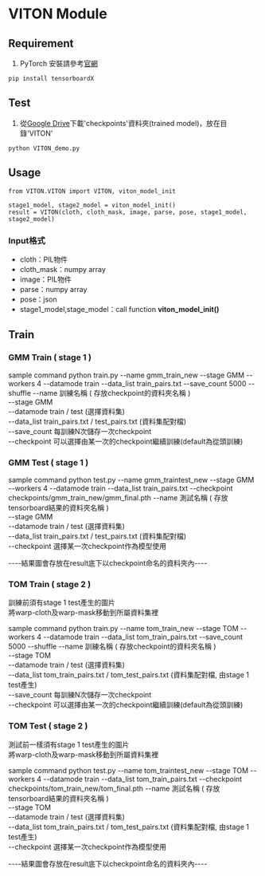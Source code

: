 # VITON Module

## Requirement
1. PyTorch 安裝請參考[官網](https://pytorch.org)
```
pip install tensorboardX
```

## Test
1. 從[Google Drive](https://drive.google.com/drive/u/1/folders/1tW67WtAGv_yVjwyEc_wGGIxxbTJ7oJOJ)下載'checkpoints'資料夾(trained model)，放在目錄'VITON'

```
python VITON_demo.py
```

## Usage
```
from VITON.VITON import VITON, viton_model_init

stage1_model, stage2_model = viton_model_init()
result = VITON(cloth, cloth_mask, image, parse, pose, stage1_model, stage2_model)
```
### Input格式
 + cloth：PIL物件
 + cloth_mask：numpy array
 + image：PIL物件
 + parse：numpy array
 + pose：json
 + stage1_model,stage_model：call function **viton_model_init()**

## Train

### GMM Train ( stage 1 )
sample command
python train.py --name gmm_train_new --stage GMM --workers 4 --datamode train --data_list train_pairs.txt --save_count 5000 --shuffle
--name 訓練名稱 ( 存放checkpoint的資料夾名稱 )  
--stage GMM  
--datamode train / test (選擇資料集)  
--data_list train_pairs.txt / test_pairs.txt (資料集配對檔)  
--save_count 每訓練N次儲存一次checkpoint  
--checkpoint 可以選擇由某一次的checkpoint繼續訓練(default為從頭訓練)

### GMM Test ( stage 1 )
sample command
python test.py --name gmm_traintest_new --stage GMM --workers 4 --datamode train --data_list train_pairs.txt --checkpoint checkpoints/gmm_train_new/gmm_final.pth
--name 測試名稱 ( 存放tensorboard結果的資料夾名稱 )  
--stage GMM  
--datamode train / test (選擇資料集)  
--data_list train_pairs.txt / test_pairs.txt (資料集配對檔)  
--checkpoint 選擇某一次checkpoint作為模型使用  

----結果圖會存放在result底下以checkpoint命名的資料夾內----

### TOM Train ( stage 2 )
訓練前須有stage 1 test產生的圖片  
將warp-cloth及warp-mask移動到所屬資料集裡  

sample command
python train.py --name tom_train_new --stage TOM --workers 4 --datamode train --data_list tom_train_pairs.txt --save_count 5000 --shuffle
--name 訓練名稱 ( 存放checkpoint的資料夾名稱 )  
--stage TOM  
--datamode train / test (選擇資料集)  
--data_list tom_train_pairs.txt / tom_test_pairs.txt (資料集配對檔, 由stage 1 test產生)  
--save_count 每訓練N次儲存一次checkpoint  
--checkpoint 可以選擇由某一次的checkpoint繼續訓練(default為從頭訓練)

### TOM Test ( stage 2 )
測試前一樣須有stage 1 test產生的圖片  
將warp-cloth及warp-mask移動到所屬資料集裡

sample command
python test.py --name tom_traintest_new --stage TOM --workers 4 --datamode train --data_list tom_train_pairs.txt --checkpoint checkpoints/tom_train_new/tom_final.pth
--name 測試名稱 ( 存放tensorboard結果的資料夾名稱 )  
--stage TOM  
--datamode train / test (選擇資料集)  
--data_list tom_train_pairs.txt / tom_test_pairs.txt (資料集配對檔, 由stage 1 test產生)  
--checkpoint 選擇某一次checkpoint作為模型使用  

----結果圖會存放在result底下以checkpoint命名的資料夾內----
